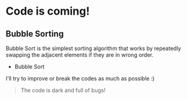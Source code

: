# Code is coming!
## Bubble Sorting

Bubble Sort is the simplest sorting algorithm that works by repeatedly swapping the adjacent elements if they are in wrong order.


- Bubble Sort

I'll try to improve or break the codes as much as possible :)

> The code is dark and full of bugs! 